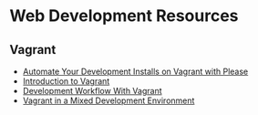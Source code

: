 # Web Development Resources

## Vagrant

  * [Automate Your Development Installs on Vagrant with Please](https://scotch.io/bar-talk/automate-your-development-installs-on-vagrant-with-please)
  * [Introduction to Vagrant](http://code.tutsplus.com/tutorials/introduction-to-vagrant--cms-25917)
  * [Development Workflow With Vagrant](https://paulund.co.uk/development-workflow-vagrant)
  * [Vagrant in a Mixed Development Environment](http://www.thisprogrammingthing.com/2016/Vagrant-in-a-Mixed-Development-Environment/)
